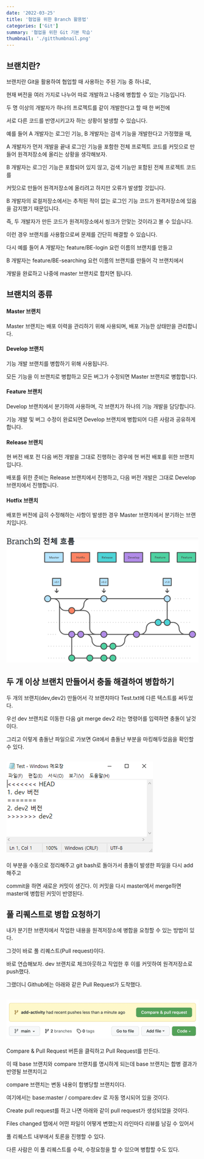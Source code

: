 ```yaml
---
date: '2022-03-25'
title: '협업을 위한 Branch 활용법'
categories: ['Git']
summary: '협업을 위한 Git 기본 학습'
thumbnail: './gitthumbnail.png'
---
```


## 브랜치란?

브랜치란 Git을 활용하여 협업할 때 사용하는 주된 기능 중 하나로,

현재 버전을 여러 가지로 나누어 따로 개발하고 나중에 병합할 수 있는 기능입니다.

두 명 이상의 개발자가 하나의 프로젝트를 같이 개발한다고 할 때 한 버전에

서로 다른 코드를 반영시키고자 하는 상황이 발생할 수 있습니다.

예를 들어 A 개발자는 로그인 기능, B 개발자는 검색 기능을 개발한다고 가정했을 때,

A 개발자가 먼저 개발을 끝내 로그인 기능을 포함한 전체 프로젝트 코드를 커밋으로 만들어 원격저장소에 올리는 상황을 생각해보자.

B 개발자는 로그인 기능은 포함되어 있지 않고, 검색 기능만 포함된 전체 프로젝트 코드를

커밋으로 만들어 원격저장소에 올리려고 하지만 오류가 발생할 것입니다.

B 개발자의 로컬저장소에서는 추적된 적이 없는 로그인 기능 코드가 원격저장소에 있음을 감지했기 때문입니다.

즉, 두 개발자가 만든 코드가 원격저장소에서 씽크가 안맞는 것이라고 볼 수 있습니다.

이런 경우 브랜치를 사용함으로써 문제를 간단히 해결할 수 있습니다.

다시 예를 들어 A 개발자는 feature/BE-login 요런 이름의 브랜치를 만들고

B 개발자는 feature/BE-searching 요런 이름의 브랜치를 만들어 각 브랜치에서

개발을 완료하고 나중에 master 브랜치로 합치면 됩니다.

## 브랜치의 종류

#### Master 브랜치

Master 브랜치는 배포 이력을 관리하기 위해 사용되며, 배포 가능한 상태만을 관리합니다.

#### Develop 브랜치

기능 개발 브랜치를 병합하기 위해 사용됩니다.

모든 기능을 이 브랜치로 병합하고 모든 버그가 수정되면 Master 브랜치로 병합합니다.

#### Feature 브랜치

Develop 브랜치에서 분기하여 사용하며, 각 브랜치가 하나의 기능 개발을 담당합니다.

기능 개발 및 버그 수정이 완료되면 Develop 브랜치에 병합되어 다른 사람과 공유하게 합니다.

#### Release 브랜치

현 버전 배포 전 다음 버전 개발을 그대로 진행하는 경우에 현 버전 배포를 위한 브랜치입니다.

배포를 위한 준비는 Release 브랜치에서 진행하고, 다음 버전 개발은 그대로 Develop 브랜치에서 진행합니다.

#### Hotfix 브랜치

배포한 버전에 급히 수정해하는 사항이 발생한 경우 Master 브랜치에서 분기하는 브랜치입니다.

## ![file:///C:/Reactblog/LEEBLOG/static/gitCooperation/branch.png](../static/gitCooperation/branch.png)

## 두 개 이상 브랜치 만들어서 충돌 해결하여 병합하기

두 개의 브랜치(dev,dev2) 만들어서 각 브랜치마다 Test.txt에 다른 텍스트를 써두었다.

우선 dev 브랜치로 이동한 다음 git merge dev2 라는 명령어를 입력하면 충돌이 날것이다.

그리고 이렇게 충돌난 파일으로 가보면 Git에서 충돌난 부분을 마킹해두었음을 확인할 수 있다.

## ![file:///C:/Reactblog/LEEBLOG/static/gitCooperation/crash.png](../static/gitCooperation/crash.png)

이 부분을 수동으로 정리해주고 git bash로 돌아가서 충돌이 발생한 파일을 다시 add 해주고

commit을 하면 새로운 커밋이 생긴다. 이 커밋을 다시 master에서 merge하면 master에 병합된 커밋이 반영된다.

## 풀 리퀘스트로 병합 요청하기

내가 분기한 브랜치에서 작업한 내용을 원격저장소에 병합을 요청할 수 있는 방법이 있다.

그것이 바로 풀 리퀘스트(Pull request)이다.

바로 연습해보자. dev 브랜치로 체크아웃하고 작업한 후 이를 커밋하여 원격저장소로 push했다.

그랬더니 Github에는 아래와 같은 Pull Request가 도착했다.

## ![file:///C:/Reactblog/LEEBLOG/static/gitCooperation/pull_request.png](../static/gitCooperation/pull_request.png)

Compare & Pull Request 버튼을 클릭하고 Pull Request를 만든다.

이 때 base 브랜치와 compare 브랜치를 명시하게 되는데 base 브랜치는 합병 결과가 반영될 브랜치이고

compare 브랜치는 변동 내용이 합병당할 브랜치이다.

여기에서는 base:master / compare:dev 로 자동 명시되어 있을 것이다.

Create pull request를 하고 나면 아래와 같이 pull request가 생성되었을 것이다.

Files changed 탭에서 어떤 파일이 어떻게 변했는지 라인마다 리뷰를 남길 수 있어서

풀 리퀘스트 내부에서 토론을 진행할 수 있다.

다른 사람은 이 풀 리퀘스트를 수락, 수정요청을 할 수 있으며 병합할 수도 있다.
